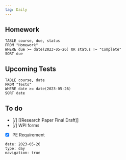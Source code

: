 ```yaml
---
tag: Daily
---
```

## Homework
```dataview
TABLE course, due, status
FROM "Homework" 
WHERE due >= date(2023-05-26) OR status != "Complete"
SORT due
```
## Upcoming Tests
```dataview
TABLE course, date
FROM "Tests" 
WHERE date >= date(2023-05-26)
SORT date
```
## To do
- [/] [[Research Paper Final Draft]]
- [/] WPI forms
- [x] PE Requirement

```gEvent
date: 2023-05-26
type: day
navigation: true
```